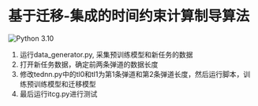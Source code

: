 # 基于迁移-集成的时间约束计算制导算法
![Python 3.10](https://img.shields.io/badge/python-3.10-green.svg)

1. 运行data_generator.py, 采集预训练模型和新任务的数据
2. 打开新任务数据，确定前两条弹道的数据长度
3. 修改tednn.py中的tl0和tl1为第1条弹道和第2条弹道长度，然后运行脚本，训练预训练模型和迁移模型
4. 最后运行itcg.py进行测试